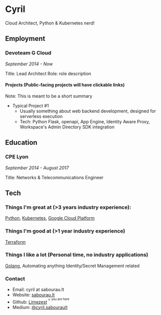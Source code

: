 # Cyril
Cloud Architect, Python & Kubernetes nerd!

## Employment
### Devoteam G Cloud
*September 2014 - Now*

Title: Lead Architect
Role: role description

#### Projects (Public-facing projects will have clickable links)
Note: This is meant to be a short summary
- Typical Project #1
  - Usually something about web backend development, designed for serverless execution
  - Tech: Python Flask, openapi, App Engine, Identity Aware Proxy, Workspace's Admin Directory SDK integration

## Education
### CPE Lyon
*September 2014 - August 2017*

Title: Networks & Telecommunications Engineer

## Tech
### Things I'm great at (>3 years industry experience):
[Python](https://python.org/), [Kubernetes](https://kubernetes.io/), [Google Cloud Platform](https://cloud.google.com)

### Things I'm good at (>1 year industry experience)
[Terraform](https://terraform.io/)

### Things I like a lot (Personal time, no industry applications)
[Golang](https://golang.org/), Automating anything Identity/Secret Management related

### Contact
- Email: cyril at sabourau.lt
- Website: [sabourau.lt](https://sabourau.lt/)
- Github: [Limezest](http://github.com/Limezest) <sup><sup>↙ you are here</sup></sup>
- Medium: [@cyril.sabourault](https://medium.com/@cyril.sabourault)
